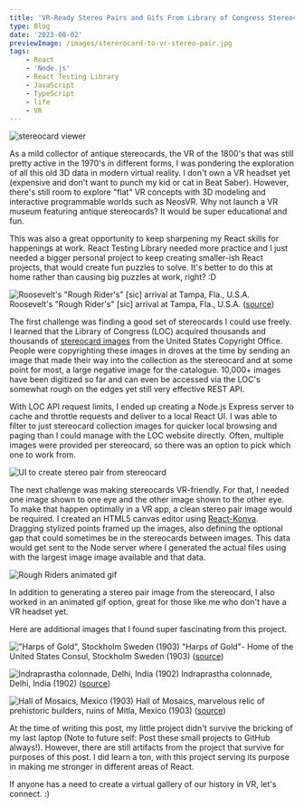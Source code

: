 ```yaml
---
title: 'VR-Ready Stereo Pairs and Gifs From Library of Congress Stereocard Collection'
type: Blog
date: '2023-08-02'
previewImage: /images/stererocard-to-vr-stereo-pair.jpg
tags:
    - React
    - 'Node.js'
    - React Testing Library
    - JavaScript
    - TypeScript
    - life
    - VR
---
```


![stereocard viewer](images/stereocard-viewer.jpg)

As a mild collector of antique stereocards, the VR of the 1800's that was still pretty active in the 1970's in different forms, I was pondering the exploration of all this old 3D data in modern virtual reality. I don't own a VR headset yet (expensive and don't want to punch my kid or cat in Beat Saber). However, there's still room to explore "flat" VR concepts with 3D modeling and interactive programmable worlds such as NeosVR. Why not launch a VR museum featuring antique stereocards? It would be super educational and fun.

This was also a great opportunity to keep sharpening my React skills for happenings at work. React Testing Library needed more practice and I just needed a bigger personal project to keep creating smaller-ish React projects, that would create fun puzzles to solve. It's better to do this at home rather than causing big puzzles at work, right? :D

![Roosevelt's "Rough Rider's" [sic] arrival at Tampa, Fla., U.S.A.](images/service-pnp-stereo-1s00000-1s01000-1s01900-1s01904r.jpg)
Roosevelt's "Rough Rider's" [sic] arrival at Tampa, Fla., U.S.A. ([source](https://www.loc.gov/pictures/resource/stereo.1s01904/?co=stereo))

The first challenge was finding a good set of stereocards I could use freely. I learned that the Library of Congress (LOC) acquired thousands and thousands of [stereocard images](https://www.loc.gov/pictures/collection/stereo/) from the United States Copyright Office. People were copyrighting these images in droves at the time by sending an image that made their way into the collection as the stereocard and at some point for most, a large negative image for the catalogue. 10,000+ images have been digitized so far and can even be accessed via the LOC's somewhat rough on the edges yet still very effective REST API.

With LOC API request limits, I ended up creating a Node.js Express server to cache and throttle requests and deliver to a local React UI. I was able to filter to just stereocard collection images for quicker local browsing and paging than I could manage with the LOC website directly. Often, multiple images were provided per stereocard, so there was an option to pick which one to work from.

![UI to create stereo pair from stereocard](/images/stererocard-to-vr-stereo-pair.jpg)

The next challenge was making stereocards VR-friendly. For that, I needed one image shown to one eye and the other image shown to the other eye. To make that happen optimally in a VR app, a clean stereo pair image would be required. I created an HTML5 canvas editor using [React-Konva](https://konvajs.org/docs/react/Intro.html). Dragging stylized points framed up the images, also defining the optional gap that could sometimes be in the stereocards between images. This data would get sent to the Node server where I generated the actual files using with the largest image image available and that data.

![Rough Riders animated gif](images/rough-riders.gif)

In addition to generating a stereo pair image from the stereocard, I also worked in an animated gif option, great for those like me who don't have a VR headset yet.

Here are additional images that I found super fascinating from this project.

!["Harps of Gold", Stockholm Sweden (1903)](images/harp.gif)
"Harps of Gold"- Home of the United States Consul, Stockholm Sweden (1903) ([source](https://www.loc.gov/pictures/collection/stereo/item/2022643836/))

![Indraprastha colonnade, Delhi, India (1902)](images/indraprastha-colonnade.gif)
Indraprastha colonnade, Delhi, India (1902) ([source](https://www.loc.gov/pictures/collection/stereo/item/2020681520/))

![Hall of Mosaics, Mexico (1903)](images/hall-of-mosaics.gif)
Hall of Mosaics, marvelous relic of prehistoric builders, ruins of Mitla, Mexico (1903) ([source](https://www.loc.gov/pictures/collection/stereo/item/2021636567/))

At the time of writing this post, my little project didn't survive the bricking of my last laptop (Note to future self: Post these small projects to GitHub always!). However, there are still artifacts from the project that survive for purposes of this post. I did learn a ton, with this project serving its purpose in making me stronger in different areas of React.

If anyone has a need to create a virtual gallery of our history in VR, let's connect. :)
